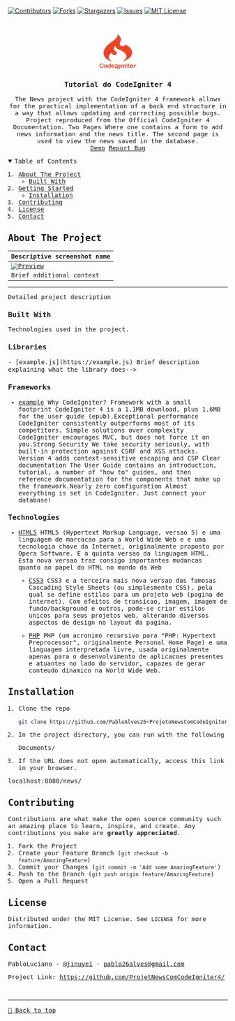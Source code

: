 [![Contributors][contributors-shield]][contributors-url]
[![Forks][forks-shield]][forks-url]
[![Stargazers][stars-shield]][stars-url]
[![Issues][issues-shield]][issues-url]
[![MIT License][license-shield]][license-url]


<!-- 

CTRL + H

Find    -> <REPO_NAME>
Replace -> Repo name   [e.g. Portfolio]


Find    -> <PORT>
Replace -> Port number [e.g. 4321]

-->

<!-- PROJECT LOGO -->
<br />
<samp>
<p align="center">
  <a href="https://github.com/PabloAlves26/<ProjetoNewsComCodeIgniter4>">
    <img src="./public/assets/logo.svg" alt="Logo" width="100" height="80">
  </a>

  <h3 align="center" id="bio">Tutorial do CodeIgniter 4</h3>

  <p align="center">
    The News project with the CodeIgniter 4 framework allows for the practical implementation of a back end structure in a way that allows updating and correcting possible bugs. Project reproduced from the Official CodeIgniter 4 Documentation. 
    Two Pages Where one contains a form to add news information and the news title. The second page is used to view the news saved in the database.
    <br />
    <a href="#">Demo</a>
    <a href="https://github.com/PabloAlves26/<ProjetoNewsComCodeIgniter4>/issues">Report Bug</a>
  </p>
</p>

<!-- TABLE OF CONTENTS -->
<details open="open">
  <summary>Table of Contents</summary>
  <ol>
    <li>
      <a href="#about-the-project">About The Project</a>
      <ul>
        <li><a href="#built-with">Built With</a></li>
      </ul>
    </li>
    <li>
      <a href="#getting-started">Getting Started</a>
      <ul>
        <li><a href="#installation">Installation</a></li>
      </ul>
    </li>
    <li><a href="#contributing">Contributing</a></li>
    <li><a href="#license">License</a></li>
    <li><a href="#contact">Contact</a></li>
  </ol>
</details>

<!-- ABOUT THE PROJECT -->

## About The Project

| Descriptive screenshot name                      |
| ------------------------------------------------ |
| [![Preview][project-screenshot]][project-link]   |
| Brief additional context                         |

<hr>

Detailed project description

### Built With

Technologies used in the project.

### Libraries

<!--> - [example.js](https://example.js)
  Brief description explaining what the library does-->

<!-- - [example2.js](https://example2.js)
  Brief description explaining what the library does -->

### Frameworks

- [example](https://www.codeigniter.com/user_guide/intro/index.html)
  Why CodeIgniter?
Framework with a small footprint
CodeIgniter 4 is a 1.1MB download, plus 1.6MB for the user guide (epub).Exceptional performance
CodeIgniter consistently outperforms most of its competitors.
Simple solutions over complexity
CodeIgniter encourages MVC, but does not force it on you.Strong Security
We take security seriously, with built-in protection against CSRF and XSS attacks. Version 4 adds context-sensitive escaping and CSP
Clear documentation
The User Guide contains an introduction, tutorial, a number of "how to" guides, and then reference documentation for the components that make up the framework.Nearly zero configuration
Almost everything is set in CodeIgniter. Just connect your database!

<!--- [example](https://example.com/)
  Brief description explaining what the framework does -->

<!--### Plugins

 [@example](https://example.com/)
  Brief description explaining what the plugin does -->

### Technologies

- [HTML5](https://www.w3.org/TR/2014/REC-html5-20141028/)
  HTML5 (Hypertext Markup Language, versao 5) e uma linguagem de marcacao para a World Wide Web e e uma tecnologia chave da Internet, originalmente proposto por Opera Software. E a quinta versao da linguagem HTML. Esta nova versao traz consigo importantes mudancas quanto ao papel do HTML no mundo da Web

  - [CSS3](https://www.w3.org/TR/2001/WD-css3-roadmap-20010523/)
 CSS3 e a terceira mais nova versao das famosas Cascading Style Sheets (ou simplesmente CSS), pela qual se define estilos para um projeto web (pagina de internet). Com efeitos de transicao, imagem, imagem de fundo/background e outros, pode-se criar estilos unicos para seus projetos web, alterando diversos aspectos de design no layout da pagina.

  - [PHP](https://www.php.net/)
PHP (um acronimo recursivo para "PHP: Hypertext Preprocessor", originalmente Personal Home Page) e uma linguagem interpretada livre, usada originalmente apenas para o desenvolvimento de aplicacoes presentes e atuantes no lado do servidor, capazes de gerar conteudo dinamico na World Wide Web.

<!--### Other things (if necessary)-->

<!-- GETTING STARTED -->

## Installation

1. Clone the repo

   ```sh
   git clone https://github.com/PabloAlves26<ProjetoNewsComCodeIgniter4>.git
   ```

<!--2. Install dependencies (you can use npm, pnpm, yarn or anything else)

   ```sh
   pnpm i
   ```-->

2. In the project directory, you can run with the following

   Documents/

3. If the URL does not open automatically, access this link in your browser.

  localhost:8080/news/

<!--4. To access on your smartphone, use the same network and replace `localhost` with the machine address. `e.g. http://10.0.0.38:<PORT>`

   ```
     IPv4 Address: 10.0.0.38
     Port: <PORT>
     Access URL: http://10.0.0.38:<PORT>
   ``` -->

   <!-- CONTRIBUTING -->

## Contributing

Contributions are what make the open source community such an amazing place to learn, inspire, and create. Any contributions you make are **greatly appreciated**.

1. Fork the Project
2. Create your Feature Branch (`git checkout -b feature/AmazingFeature`)
3. Commit your Changes (`git commit -m 'Add some AmazingFeature'`)
4. Push to the Branch (`git push origin feature/AmazingFeature`)
5. Open a Pull Request

<!-- LICENSE -->

## License

Distributed under the MIT License. See `LICENSE` for more information.

<!-- CONTACT -->

## Contact

PabloLuciano - [@jinuye1](https://pabloalves26.github.io/portfoliopro/) - pablo26alves@gmail.com

Project Link: [https://github.com/ProjetNewsComCodeIgniter4/<ProjetoNewsComCodeIgniter4>](https://github.com/PabloAlves26/<ProjetoNewsComCodeIgniter4>) <br>

<!-- MARKDOWN LINKS & IMAGES -->
<!-- https://www.markdownguide.org/basic-syntax/#reference-style-links -->

[contributors-shield]: https://img.shields.io/github/contributors/PabloAlves26/<REPO_NAME>.svg?style=for-the-badge
[contributors-url]: https://github.com/PabloAlves26/<REPO_NAME>/graphs/contributors
[forks-shield]: https://img.shields.io/github/forks/PabloAlves26/<REPO_NAME>.svg?style=for-the-badge
[forks-url]: https://github.com/PabloAlves26/<REPO_NAME>/network/members
[stars-shield]: https://img.shields.io/github/stars/PabloAlves26/<REPO_NAME>.svg?style=for-the-badge
[stars-url]: https://github.com/PabloAlves26/<REPO_NAME>/stargazers
[issues-shield]: https://img.shields.io/github/issues/PabloAlves26/<REPO_NAME>.svg?style=for-the-badge
[issues-url]: https://github.com/PabloAlves26/<REPO_NAME>/issues
[license-shield]: https://img.shields.io/github/license/PabloAlves26/<REPO_NAME>.svg?style=for-the-badge
[license-url]: https://github.com/PabloAlves26/<REPO_NAME>/blob/master/LICENSE
[license-url]: https://github.com/PabloAlves26/<REPO_NAME>/blob/master/LICENSE.txt
[project-screenshot]: ./public/screenshots/preview.png
[project-link]: https://example.vercel.app

<br><hr>
[🔼 Back to top](#project-name)
